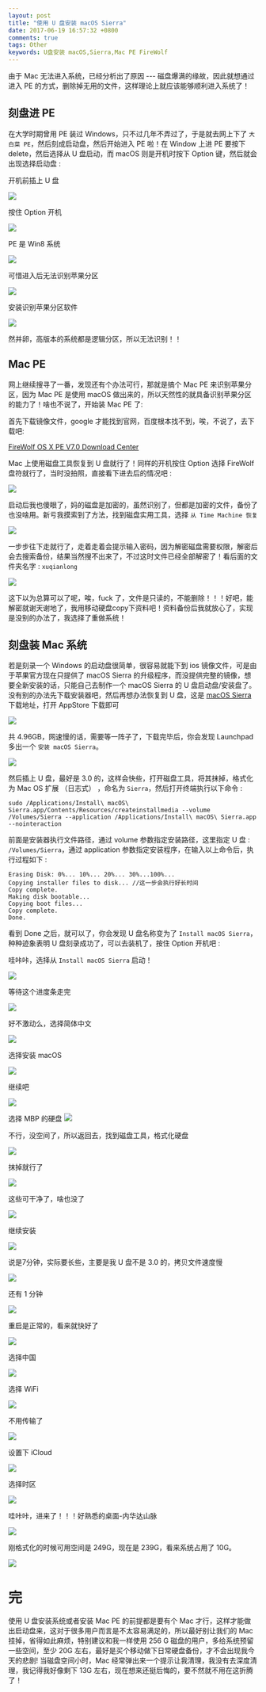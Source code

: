 ```yaml
---
layout: post
title: "使用 U 盘安装 macOS Sierra"
date: 2017-06-19 16:57:32 +0800
comments: true
tags: Other
keywords: U盘安装 macOS,Sierra,Mac PE FireWolf
---
```


由于 Mac 无法进入系统，已经分析出了原因 --- 磁盘爆满的缘故，因此就想通过进入 PE 的方式，删除掉无用的文件，这样理论上就应该能够顺利进入系统了！

## 刻盘进 PE

在大学时期曾用 PE 装过 Windows，只不过几年不弄过了，于是就去网上下了 `大白菜 PE`，然后刻成启动盘，然后开始进入 PE 啦！在 Window 上进 PE 要按下 delete，然后选择从 U 盘启动，而 macOS 则是开机时按下 Option 键，然后就会出现选择启动盘 :

开机前插上 U 盘

![](/images/201706/4.JPG)

按住 Option 开机

![](/images/201706/5.JPG)

PE 是 Win8 系统

![](/images/201706/6.JPG)

可惜进入后无法识别苹果分区

![](/images/201706/7.JPG)

安装识别苹果分区软件

![](/images/201706/8.JPG)

然并卵，高版本的系统都是逻辑分区，所以无法识别！！

## Mac PE

网上继续搜寻了一番，发现还有个办法可行，那就是搞个 Mac PE 来识别苹果分区，因为 Mac PE 是使用 macOS 做出来的，所以天然性的就具备识别苹果分区的能力了！啥也不说了，开始装 Mac PE 了:

首先下载镜像文件，google 才能找到官网，百度根本找不到，唉，不说了，去下载吧:

[FireWolf OS X PE V7.0 Download Center](https://www.firewolf.science/firewolf-os-x-pe-v7/download-firewolf-os-x-pe-v7/)

Mac 上使用磁盘工具恢复到 U 盘就行了！同样的开机按住 Option 选择 FireWolf 盘符就行了，当时没拍照，直接看下进去后的情况吧 :

![](/images/201706/9.JPG)

启动后我也傻眼了，妈的磁盘是加密的，虽然识别了，但都是加密的文件，备份了也没啥用。新亏我摸索到了方法，找到磁盘实用工具，选择 `从 Time Machine 恢复`

![](/images/201706/10.JPG)

一步步往下走就行了，走着走着会提示输入密码，因为解密磁盘需要权限，解密后会去搜索备份，结果当然搜不出来了，不过这时文件已经全部解密了！看后面的文件夹名字 : `xuqianlong`

![](/images/201706/11.JPG)

这下以为总算可以了呢，唉，fuck 了，文件是只读的，不能删除！！！好吧，能解密就谢天谢地了，我用移动硬盘copy下资料吧！资料备份后我就放心了，实现是没别的办法了，我选择了重做系统！

## 刻盘装 Mac 系统

若是刻录一个 Windows 的启动盘很简单，很容易就能下到 ios 镜像文件，可是由于苹果官方现在只提供了 macOS Sierra 的升级程序，而没提供完整的镜像，想要全新安装的话，只能自己去制作一个 macOS Sierra 的 U 盘启动盘/安装盘了。没有别的办法先下载安装器吧，然后再想办法恢复到 U 盘，这是 [macOS Sierra](https://itunes.apple.com/us/app/macos-sierra/id1127487414?mt=12) 下载地址，打开 AppStore 下载即可

![](/images/201706/12-0.jpeg)

共 4.96GB，网速慢的话，需要等一阵子了，下载完毕后，你会发现 Launchpad 多出一个 `安装 macOS Sierra`。

![](/images/201706/12-1.png)

然后插上 U 盘，最好是 3.0 的，这样会快些，打开磁盘工具，将其抹掉，格式化为 Mac OS 扩展 （日志式） ，命名为 `Sierra`，然后打开终端执行以下命令 :

```
sudo /Applications/Install\ macOS\ Sierra.app/Contents/Resources/createinstallmedia --volume /Volumes/Sierra --application /Applications/Install\ macOS\ Sierra.app --nointeraction
```

前面是安装器执行文件路径，通过 volume 参数指定安装路径，这里指定 U 盘 : `/Volumes/Sierra`，通过 application 参数指定安装程序，在输入以上命令后，执行过程如下 :

```
Erasing Disk: 0%... 10%... 20%... 30%...100%...
Copying installer files to disk... //这一步会执行好长时间
Copy complete.
Making disk bootable...
Copying boot files...
Copy complete.
Done.
```

看到 Done 之后，就可以了，你会发现 U 盘名称变为了 `Install macOS Sierra`，种种迹象表明 U 盘刻录成功了，可以去装机了，按住 Option 开机吧 :

哇咔咔，选择从 `Install macOS Sierra` 启动！

![](/images/201706/12.JPG)

等待这个进度条走完

![](/images/201706/13.JPG)

好不激动么，选择简体中文

![](/images/201706/14.JPG)

选择安装 macOS

![](/images/201706/15.JPG)

继续吧

![](/images/201706/16.JPG)

选择 MBP 的硬盘
![](/images/201706/17.JPG)

不行，没空间了，所以返回去，找到磁盘工具，格式化硬盘

![](/images/201706/18.JPG)

抹掉就行了

![](/images/201706/19.JPG)

这些可干净了，啥也没了

![](/images/201706/20.JPG)

继续安装

![](/images/201706/21.JPG)

说是7分钟，实际要长些，主要是我 U 盘不是 3.0 的，拷贝文件速度慢

![](/images/201706/22.JPG)

还有 1 分钟

![](/images/201706/23.JPG)

重启是正常的，看来就快好了

![](/images/201706/24.JPG)

选择中国

![](/images/201706/25.JPG)

选择 WiFi

![](/images/201706/26.JPG)

不用传输了

![](/images/201706/27.JPG)

设置下 iCloud

![](/images/201706/28.JPG)

选择时区

![](/images/201706/29.JPG)

哇咔咔，进来了！！！好熟悉的桌面-内华达山脉

![](/images/201706/30.JPG)

刚格式化的时候可用空间是 249G，现在是 239G，看来系统占用了 10G。

![](/images/201706/31.JPG)

# 完

使用 U 盘安装系统或者安装 Mac PE 的前提都是要有个 Mac 才行，这样才能做出启动盘来，这对于很多用户而言是不太容易满足的，所以最好别让我们的 Mac 挂掉，省得如此麻烦，特别建议和我一样使用 256 G 磁盘的用户，多给系统预留一些空间，至少 20G 左右，最好是买个移动做下日常硬盘备份，才不会出现我今天的悲剧! 当磁盘空间小时，Mac 经常弹出来一个提示让我清理，我没有去深度清理，我记得我好像剩下 13G 左右，现在想来还挺后悔的，要不然就不用在这折腾了！

